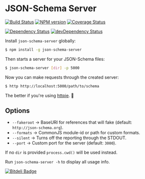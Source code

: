 JSON-Schema Server
==================

[![Build Status](https://travis-ci.org/json-schema-faker/json-schema-server.png?branch=master)](https://travis-ci.org/json-schema-faker/json-schema-server)
[![NPM version](https://badge.fury.io/js/json-schema-server.png)](http://badge.fury.io/js/json-schema-server)
[![Coverage Status](https://coveralls.io/repos/json-schema-faker/json-schema-server/badge.png?branch=master)](https://coveralls.io/r/json-schema-faker/json-schema-server?branch=master)

[![Dependency Status](https://david-dm.org/json-schema-faker/json-schema-server/status.svg)](https://david-dm.org/json-schema-faker/json-schema-server)
[![devDependency Status](https://david-dm.org/json-schema-faker/json-schema-server/dev-status.svg)](https://david-dm.org/json-schema-faker/json-schema-server#info=devDependencies)

Install `json-schema-server` globally:

```bash
$ npm install -g json-schema-server
```

Then starts a server for your JSON-Schema files:

```bash
$ json-schema-server [dir] -p 5000
```

Now you can make requests through the created server:

```bash
$ http http://localhost:5000/path/to/schema
```

The better if you're using [httpie](https://github.com/jakubroztocil/httpie). :beers:

Options
-------

- `--fakeroot` &rarr; BaseURI for references that will fake (default: `http://json-schema.org`).
- `--formats` &rarr; CommonJS module-id or path for custom formats.
- `--silent` &rarr; Turns off the reporting through the STDOUT.
- `--port` &rarr; Custom port for the server (default: `3000`).

If no `dir` is provided `process.cwd()` will be used instead.

Run `json-schema-server -h` to display all usage info.


[![Bitdeli Badge](https://d2weczhvl823v0.cloudfront.net/json-schema-faker/json-schema-server/trend.png)](https://bitdeli.com/free "Bitdeli Badge")

